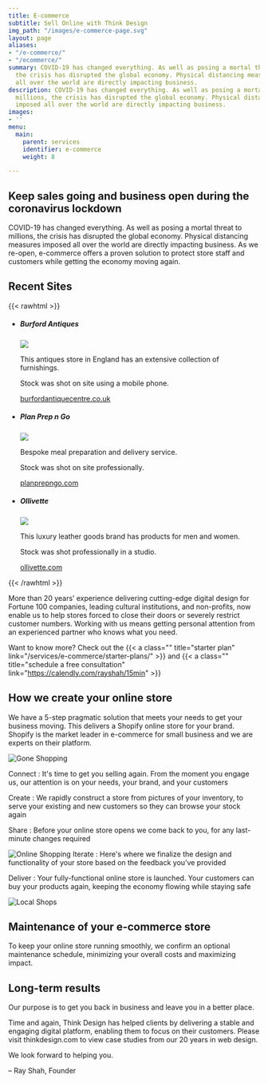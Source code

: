 ```yaml
---
title: E-commerce
subtitle: Sell Online with Think Design
img_path: "/images/e-commerce-page.svg"
layout: page
aliases:
- "/e-commerce/"
- "/ecommerce/"
summary: COVID-19 has changed everything. As well as posing a mortal threat to millions,
  the crisis has disrupted the global economy. Physical distancing measures imposed
  all over the world are directly impacting business.
description: COVID-19 has changed everything. As well as posing a mortal threat to
  millions, the crisis has disrupted the global economy. Physical distancing measures
  imposed all over the world are directly impacting business.
images:
- ''
menu:
  main:
    parent: services
    identifier: e-commerce
    weight: 8

---
```

## Keep sales going and business open during the coronavirus lockdown

COVID-19 has changed everything. As well as posing a mortal threat to millions, the crisis has disrupted the global economy. Physical distancing measures imposed all over the world are directly impacting business. As we re-open, e-commerce offers a proven solution to protect store staff and customers while getting the economy moving again.

## Recent Sites

{{< rawhtml >}}
<ul class="panels">
<li>
<h5>Burford Antiques</h5>
<img  src="/images/burford.jpg">
<p>This antiques store in England has an extensive collection of furnishings.</p>
<p> Stock was shot on site using a mobile phone.</p>
<p ><a href="https://burfordantiquecentre.co.uk">burfordantiquecentre.co.uk</a></p>
</li>
<li>
<h5>Plan Prep n Go</h5>
<img  src="/images/prep-n-go.jpg">
<p>Bespoke meal preparation and delivery service.</p>
<p>Stock was shot on site professionally.</p>
<p><a href="https://planprepngo.com">planprepngo.com</a></p>
</li>
<li>
<h5>Ollivette </h5>
<img  src="/images/olivette.jpg">
<p>This luxury leather goods brand has products for men and women.</p>
<p>Stock was shot professionally in a studio.</p>
<p><a href="https://ollivette.com">ollivette.com</a></p>
</li>
</ul>
{{< /rawhtml >}}

More than 20 years’ experience delivering cutting-edge digital design for Fortune 100 companies, leading cultural institutions, and non-profits, now enable us to help stores forced to close their doors or severely restrict customer numbers. Working with us means getting personal attention from an experienced partner who knows what you need.

Want to know more? Check out the {{< a class="" title="starter plan" link="/services/e-commerce/starter-plans/" >}} and {{< a class="" title="schedule a free consultation" link="https://calendly.com/rayshah/15min" >}}

## How we create your online store

We have a 5-step pragmatic solution that meets your needs to get your business moving. This delivers a Shopify online store for your brand. Shopify is the market leader in e-commerce for small business and we are experts on their platform.

![Gone Shopping](/images/undraw_gone_shopping_vwmc.svg#side-left)

Connect
: It's time to get you selling again. From the moment you engage us, our attention is on your needs, your brand, and your customers

Create
: We rapidly construct a store from pictures of your inventory, to serve your existing and new customers so they can browse your stock again

Share
: Before your online store opens we come back to you, for any last-minute changes required

![Online Shopping](/images/online_shopping_ga73.svg)
Iterate
: Here's where we finalize the design and functionality of your store based on the feedback you’ve provided

Deliver
: Your fully-functional online store is launched. Your customers can buy your products again, keeping the economy flowing while staying safe

![Local Shops](/images/local-business-shop.png)

## Maintenance of your e-commerce store

To keep your online store running smoothly, we confirm an optional maintenance schedule, minimizing your overall costs and maximizing impact.

## Long-term results

Our purpose is to get you back in business and leave you in a better place.

Time and again, Think Design has helped clients by delivering a stable and engaging digital platform, enabling them to focus on their customers. Please visit thinkdesign.com to view case studies from our 20 years in web design.

We look forward to helping you.

– Ray Shah, Founder